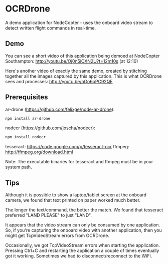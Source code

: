 # OCRDrone

A demo application for NodeCopter - uses the onboard video stream to detect written flight commands in real-time.

## Demo
You can see a short video of this application being demoed at NodeCopter Southampton: http://youtu.be/Oj0n5iOXN2U?t=12m10s (at 12:10)

Here's another video of exactly the same demo, created by stitching together all the images captured by this application. This is what OCRDrone sees and processes: http://youtu.be/aGo6oPC92QE 

## Prerequisites

ar-drone (https://github.com/felixge/node-ar-drone):

```bash
npm install ar-drone
```

nodecr (https://github.com/joscha/nodecr):

```bash
npm install nodecr
```

tesseract: https://code.google.com/p/tesseract-ocr
ffmpeg: http://ffmpeg.org/download.html

Note: The executable binaries for tesseract and ffmpeg must be in your system path.

## Tips

Although it is possible to show a laptop/tablet screen at the onboard camera, we found that text printed on paper worked much better.

The longer the text/command, the better the match. We found that tesseract preferred "LAND PLEASE" to just "LAND".

It appears that the video stream can only be consumed by one application. So, if you're capturing the onboard video with another application, then you might get TcpVideoStream errors from OCRDrone.  

Occasionally, we got TcpVideoStream errors when starting the application. Pressing Ctrl+C and restarting the application a couple of times eventually got it working. Sometimes we had to disconnect/reconnect to the WiFi.

